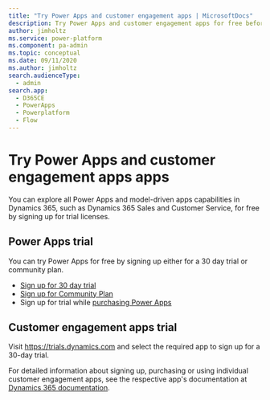 ```yaml
---
title: "Try Power Apps and customer engagement apps | MicrosoftDocs"
description: Try Power Apps and customer engagement apps for free before you buy  
author: jimholtz
ms.service: power-platform
ms.component: pa-admin
ms.topic: conceptual
ms.date: 09/11/2020
ms.author: jimholtz
search.audienceType: 
  - admin
search.app:
  - D365CE
  - PowerApps
  - Powerplatform
  - Flow
---
```

# Try Power Apps and customer engagement apps apps

You can explore all Power Apps and model-driven apps capabilities in Dynamics 365, such as Dynamics 365 Sales and Customer Service, for free by signing up for trial licenses.

## Power Apps trial 

You can try Power Apps for free by signing up either for a 30 day trial or community plan. 
- [Sign up for 30 day trial](https://docs.microsoft.com/powerapps/maker/signup-for-powerapps)
- [Sign up for Community Plan](https://docs.microsoft.com/powerapps/maker/dev-community-plan)
- Sign up for trial while [purchasing Power Apps](signup-for-powerapps-admin.md) 

## Customer engagement apps trial

Visit <https://trials.dynamics.com> and select the required app to sign up for a 30-day trial.

For detailed information about signing up, purchasing or using individual customer engagement apps, see the respective app's documentation at [Dynamics 365 documentation](https://docs.microsoft.com/dynamics365/). 
